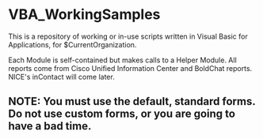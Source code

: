 # VBA_WorkingSamples
This is a repository of working or in-use scripts written in Visual Basic for Applications, for $CurrentOrganization.

Each Module is self-contained but makes calls to a Helper Module.  All reports come from Cisco Unified Information Center and BoldChat reports. NICE's inContact will come later.

## NOTE:  You must use the default, standard forms.  Do not use custom forms, or you are going to have a bad time.  

